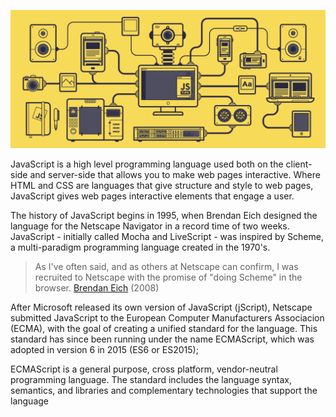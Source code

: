 ![JavaScript](https://raw.githubusercontent.com/jshub/.github/main/assets/javascript.gif)

JavaScript is a high level programming language used both on the client-side 
and server-side that allows you to make web pages interactive. Where HTML 
and CSS are languages that give structure and style to web pages, JavaScript 
gives web pages interactive elements that engage a user.

The history of JavaScript begins in 1995, when Brendan Eich designed the 
language for the Netscape Navigator in a record time of two weeks. JavaScript -
initially called Mocha and LiveScript - was inspired by Scheme, a multi-paradigm 
programming language created in the 1970's.

> As I've often said, and as others at Netscape can confirm, I was 
> recruited to Netscape with the promise of "doing Scheme" in the browser. 
> [Brendan Eich](https://brendaneich.com/2008/04/popularity/) (2008)

After Microsoft released its own version of JavaScript (jScript), Netscape 
submitted JavaScript to the European Computer Manufacturers Associacion (ECMA),
with the goal of creating a unified standard for the language. This standard has
since been running under the name ECMAScript, which was adopted in version 6 in
2015 (ES6 or ES2015);

ECMAScript is a general purpose, cross platform, vendor-neutral programming 
language. The standard includes the language syntax, semantics, and 
libraries and complementary technologies that support the language
